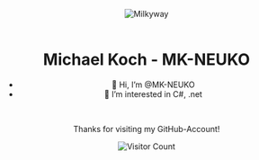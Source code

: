 <div align="center">

![Milkyway](/Images/milkyway.jpg)  
<br>
# Michael Koch - MK-NEUKO
<div>

- 👋 Hi, I’m @MK-NEUKO
- 👀 I’m interested in C#, .net



<br>
<div align="center">

Thanks for visiting my GitHub-Account!

![Visitor Count](https://profile-counter.glitch.me/{mk-neuko}/count.svg)
</div>


<!---
MK-NEUKO/MK-NEUKO is a ✨ special ✨ repository because its `README.md` (this file) appears on your GitHub profile.
You can click the Preview link to take a look at your changes.
--->
  
